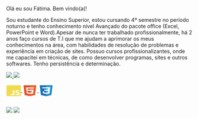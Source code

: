 Olá eu sou Fátima. Bem vindo(a(!

Sou estudante do Ensino Superior, estou cursando 4º semestre no período noturno e
tenho conhecimento nível Avançado do pacote office (Excel, PowerPoint e
Word).Apesar de nunca ter trabalhado profissionalmente, há 2 anos faço cursos de T.I
que me ajudam a aprimorar os meus conhecimentos na área, com habilidades de
resolução de problemas e experiência em criação de sites. Possuo cursos
profissionalizantes, onde me capacitei em técnicas, de como desenvolver programas,
sites e outros softwares. Tenho persistência e determinação.

<div>
  <a href="https://beacons.ai/fatimagab">
  <img height="180em" src="https://github-readme-stats.vercel.app/api?username=fatimagab&show_icons=true&theme=dracula&include_all_commits=true&count_private=true"/>
  <img height="180em" src="https://github-readme-stats.vercel.app/api/top-langs/?username=fatimagab&layout=compact&langs_count=7&theme=dracula"/>
</div>  
  <div style="display: inline_block"><br>
  <img align="center" alt="Rafa-Js" height="30" width="40" src="https://raw.githubusercontent.com/devicons/devicon/master/icons/javascript/javascript-plain.svg"> 
  <img align="center" alt="Rafa-HTML" height="30" width="40" src="https://raw.githubusercontent.com/devicons/devicon/master/icons/html5/html5-original.svg">
  <img align="center" alt="Rafa-CSS" height="30" width="40" src="https://raw.githubusercontent.com/devicons/devicon/master/icons/css3/css3-original.svg">
</div>
  
  ##
  
  <div>
  <a href="https://www.instagram.com/fatima.systems_/" target="_blank"><img src="https://img.shields.io/badge/-Instagram-%23E4405F?style=for-the-badge&logo=instagram&logoColor=white "target="_blank"></a>
  <a href = "https://mail.google.com/mail/u/0/#inbox" <img src="https://img.shields.io/badge/-Gmail-%23333?style=for-the-badge&logo=gmail&logoColor=white" target="_blank"></a>
  <a href="https://www.linkedin.com/in/f%C3%A1tima-gabriela-a8b604164/" target="_blank"><img src="https://img.shields.io/badge/-LinkedIn-%230077B5?style=for-the-badge&logo=linkedin&logoColor=white" target="_blank"></a> 
  </div>
